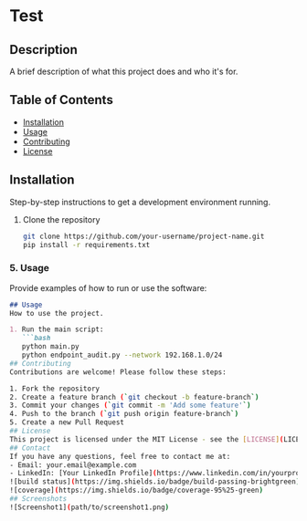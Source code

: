 # Test
## Description
A brief description of what this project does and who it's for.
## Table of Contents
- [Installation](#installation)
- [Usage](#usage)
- [Contributing](#contributing)
- [License](#license)
## Installation
Step-by-step instructions to get a development environment running.

1. Clone the repository
   ```bash
   git clone https://github.com/your-username/project-name.git
   pip install -r requirements.txt

### 5. **Usage**
Provide examples of how to run or use the software:
```markdown
## Usage
How to use the project.

1. Run the main script:
   ```bash
   python main.py
   python endpoint_audit.py --network 192.168.1.0/24
## Contributing
Contributions are welcome! Please follow these steps:

1. Fork the repository
2. Create a feature branch (`git checkout -b feature-branch`)
3. Commit your changes (`git commit -m 'Add some feature'`)
4. Push to the branch (`git push origin feature-branch`)
5. Create a new Pull Request
## License
This project is licensed under the MIT License - see the [LICENSE](LICENSE) file for details.
## Contact
If you have any questions, feel free to contact me at:
- Email: your.email@example.com
- LinkedIn: [Your LinkedIn Profile](https://www.linkedin.com/in/yourprofile/)
![build status](https://img.shields.io/badge/build-passing-brightgreen)
![coverage](https://img.shields.io/badge/coverage-95%25-green)
## Screenshots
![Screenshot1](path/to/screenshot1.png)


